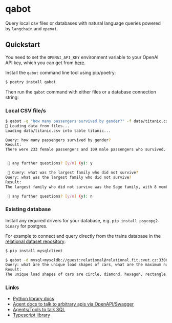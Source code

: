 # qabot

Query local csv files or databases with natural language queries powered by
`langchain` and `openai`.

## Quickstart

You need to set the `OPENAI_API_KEY` environment variable to your OpenAI API key, 
which you can get from [here](https://platform.openai.com/account/api-keys).

Install the `qabot` command line tool using pip/poetry:


```bash
$ poetry install qabot
```

Then run the `qabot` command with either files or a database connection string:

### Local CSV file/s

```bash
$ qabot -q "how many passengers survived by gender?" -f data/titanic.csv
🦆 Loading data from files...
Loading data/titanic.csv into table titanic...

Query: how many passengers survived by gender?
Result:
There were 233 female passengers and 109 male passengers who survived.


 🚀 any further questions? [y/n] (y): y

 🚀 Query: what was the largest family who did not survive? 
Query: what was the largest family who did not survive?
Result:
The largest family who did not survive was the Sage family, with 8 members.

 🚀 any further questions? [y/n] (y): n

```

### Existing database

Install any required drivers for your database, e.g. `pip install psycopg2-binary` for postgres.

For example to connect and query directly from the trains database in the [relational dataset repository](https://relational.fit.cvut.cz/dataset/Trains):

```bash
$ pip install mysqlclient

$ qabot -d mysql+mysqldb://guest:relational@relational.fit.cvut.cz:3306/trains -q "what are the unique load shapes of cars, what are the maximum number of cars per train?" 
Query: what are the unique load shapes of cars, what are the maximum number of cars per train?
Result:
The unique load shapes of cars are circle, diamond, hexagon, rectangle, and triangle, and the maximum number of cars per train is 3.

```


### Links
- [Python library docs](https://langchain.readthedocs.io)
- [Agent docs to talk to arbitrary apis via OpenAPI/Swagger](https://langchain.readthedocs.io/en/latest/modules/agents/agent_toolkits/openapi.html)
- [Agents/Tools to talk SQL](https://langchain.readthedocs.io/en/latest/modules/agents/agent_toolkits/sql_database.html)
- [Typescript library](https://hwchase17.github.io/langchainjs/docs/overview/)

